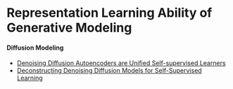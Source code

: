 # Representation Learning Ability of Generative Modeling

#### Diffusion Modeling

- [Denoising Diffusion Autoencoders are Unified Self-supervised Learners](https://arxiv.org/pdf/2303.09769)
- [Deconstructing Denoising Diffusion Models for Self-Supervised Learning](https://arxiv.org/pdf/2401.14404)